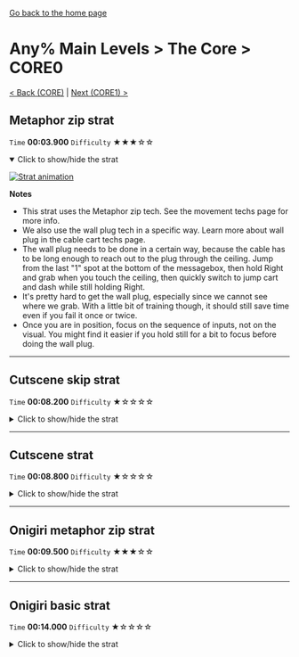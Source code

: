 [Go back to the home page](https://github.com/Doublevil/scbspeedrun)

# Any% Main Levels > The Core > CORE0

[< Back (CORE)](https://github.com/Doublevil/scbspeedrun/blob/main/levels/any_ml/CORE/CORE.md) | [Next (CORE1) >](https://github.com/Doublevil/scbspeedrun/blob/main/levels/any_ml/CORE/CORE1.md)

## Metaphor zip strat

`Time` **00:03.900** `Difficulty` ★★★☆☆
<details open>
  <summary>Click to show/hide the strat</summary>

  [![Strat animation](https://github.com/Doublevil/scbspeedrun/blob/main/media/levels/CORE/CORE0_MetaphorZip.webp)](https://github.com/Doublevil/scbspeedrun/blob/main/media/levels/CORE/CORE0_MetaphorZip.mp4?raw=true)

  **Notes**
  - This strat uses the Metaphor zip tech. See the movement techs page for more info.
  - We also use the wall plug tech in a specific way. Learn more about wall plug in the cable cart techs page.
  - The wall plug needs to be done in a certain way, because the cable has to be long enough to reach out to the plug through the ceiling. Jump from the last "1" spot at the bottom of the messagebox, then hold Right and grab when you touch the ceiling, then quickly switch to jump cart and dash while still holding Right.
  - It's pretty hard to get the wall plug, especially since we cannot see where we grab. With a little bit of training though, it should still save time even if you fail it once or twice.
  - Once you are in position, focus on the sequence of inputs, not on the visual. You might find it easier if you hold still for a bit to focus before doing the wall plug.
</details>

---
## Cutscene skip strat

`Time` **00:08.200** `Difficulty` ★☆☆☆☆
<details>
  <summary>Click to show/hide the strat</summary>

  [![Strat animation](https://github.com/Doublevil/scbspeedrun/blob/main/media/levels/CORE/CORE0_NoCutscene.webp)](https://github.com/Doublevil/scbspeedrun/blob/main/media/levels/CORE/CORE0_NoCutscene.mp4?raw=true)

  **Notes**
  - We avoid entirely the trigger of the cutscene by jumping over it.
</details>

---
## Cutscene strat

`Time` **00:08.800** `Difficulty` ★☆☆☆☆
<details>
  <summary>Click to show/hide the strat</summary>

  [![Strat animation](https://github.com/Doublevil/scbspeedrun/blob/main/media/levels/CORE/CORE0_CutsceneStrat.webp)](https://github.com/Doublevil/scbspeedrun/blob/main/media/levels/CORE/CORE0_CutsceneStrat.mp4?raw=true)
</details>

---
## Onigiri metaphor zip strat

`Time` **00:09.500** `Difficulty` ★★★☆☆
<details>
  <summary>Click to show/hide the strat</summary>

  [![Strat animation](https://github.com/Doublevil/scbspeedrun/blob/main/media/levels/CORE/CORE0_OnigiriMetaphorZip.webp)](https://github.com/Doublevil/scbspeedrun/blob/main/media/levels/CORE/CORE0_OnigiriMetaphorZip.mp4?raw=true)

  **Notes**
  - This strat uses the Metaphor zip tech. See the movement techs page for more info.
  - We also use the wall plug tech in a specific way. Learn more about wall plug in the cable cart techs page.
  - The wall plug needs to be done in a certain way, because the cable has to be long enough to reach out to the plug through the ceiling. Jump from the last "1" spot at the bottom of the messagebox, then hold Right and grab when you touch the ceiling, then quickly switch to jump cart and dash while still holding Right.
  - It's pretty hard to get the wall plug, especially since we cannot see where we grab. With a little bit of training though, it should still save time even if you fail it once or twice.
  - Once you are in position, focus on the sequence of inputs, not on the visual. You might find it easier if you hold still for a bit to focus before doing the wall plug.
</details>

---
## Onigiri basic strat

`Time` **00:14.000** `Difficulty` ★☆☆☆☆
<details>
  <summary>Click to show/hide the strat</summary>

  [![Strat animation](https://github.com/Doublevil/scbspeedrun/blob/main/media/levels/CORE/CORE0_OnigiriStrat.webp)](https://github.com/Doublevil/scbspeedrun/blob/main/media/levels/CORE/CORE0_OnigiriStrat.mp4?raw=true)

  **Notes**
  - Make sure to fly over the cutscene trigger when going back to the start.
</details>

